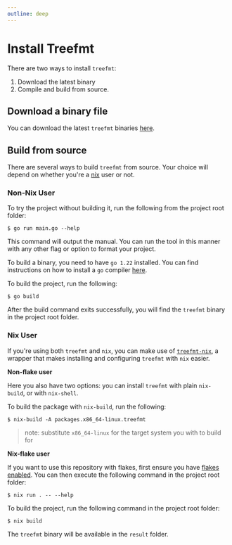 ```yaml
---
outline: deep
---
```


# Install Treefmt

There are two ways to install `treefmt`:

1. Download the latest binary
2. Compile and build from source.

## Download a binary file

You can download the latest `treefmt` binaries [here](https://github.com/numtide/treefmt-go/releases).

## Build from source

There are several ways to build `treefmt` from source. Your choice will depend on whether you're a [nix](https://github.com/NixOS/nix) user or
not.

### Non-Nix User

To try the project without building it, run the following from the project root folder:

```
$ go run main.go --help
```

This command will output the manual. You can run the tool in this manner with any other flag or option to format your
project.

To build a binary, you need to have `go 1.22` installed. You can find instructions on how to install a `go` compiler
[here](https://go.dev/doc/install).

To build the project, run the following:

```
$ go build
```

After the build command exits successfully, you will find the `treefmt` binary in the project root folder.

### Nix User

If you're using both `treefmt` and `nix`, you can make use of [`treefmt-nix`](https://github.com/numtide/treefmt-nix), a wrapper that makes installing and
configuring `treefmt` with `nix` easier.

**Non-flake user**

Here you also have two options: you can install `treefmt` with plain `nix-build`, or with `nix-shell`.

To build the package with `nix-build`, run the following:

```
$ nix-build -A packages.x86_64-linux.treefmt
```

> note: substitute `x86_64-linux` for the target system you with to build for

**Nix-flake user**

If you want to use this repository with flakes, first ensure you have [flakes enabled](https://wiki.nixos.org/wiki/Flakes).
You can then execute the following command in the project root folder:

```
$ nix run . -- --help
```

To build the project, run the following command in the project root folder:

```
$ nix build
```

The `treefmt` binary will be available in the `result` folder.
